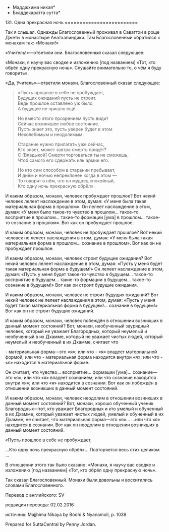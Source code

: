 * Мадджхима никая*
* Бхаддекаратта сутта*

131\. Одна прекрасная ночь
\=\=\=\=\=\=\=\=\=\=\=\=\=\=\=\=\=\=\=\=\=\=\=\=\=

Так я слышал\. Однажды Благословенный проживал в Саваттхи в роще Джеты в монастыре Анатхапиндики\. Там Благословенный обратился к монахам так: «Монахи\!»

«Учитель\!»—ответили они\. Благословенный сказал следующее:

«Монахи, я научу вас сводке и изложению \[под названием\] «Тот, кто обрёл одну прекрасную ночь»\. Слушайте внимательно то, о чём я буду говорить»\.

«Да, Учитель»—ответили монахи\. Благословенный сказал следующее:

> «Пусть прошлое в себе не пробуждает,  
> Будущих ожиданий пусть не строит\.  
> Ведь прошлое оставлено уж было,  
> А будущее не пришло ещё\.
>
> Но вместо этого прозрением пусть видит  
> Сейчас возникшее любое состояние\.  
> Пусть знает это, пусть уверен будет в этом  
> Неколебимым и неодолимым\.
>
> Старание нужно прилагать уже сейчас,  
> Кто знает, может завтра смерть придёт?  
> C \[Владыкой\] Смерти торговаться ты не сможешь,  
> Чтоб самого его сдержать иль армии его\.
>
> Но кто сим способом в старании пребывает,  
> И днём и ночью непреклонен когда в этом —  
> То говорят о нём, что он мудрец спокойный,  
> Кто одну ночь прекрасную обрёл»\.

И каким образом, монахи, человек пробуждает прошлое? Вот некий человек лелеет наслаждение в этом, думая: «У меня была такая материальная форма в прошлом»\. Он лелеет наслаждение в этом, думая: «У меня было такое\-то чувство в прошлом… такое\-то восприятие в прошлом… такие\-то формации \[ума\] в прошлом… такое\-то сознание в прошлом»\. Вот как он пробуждает прошлое\.

И каким образом, монахи, человек не пробуждает прошлое? Вот некий человек не лелеет наслаждения в этом, думая: «У меня была такая материальная форма в прошлом… сознание в прошлом»\. Вот как он не пробуждает прошлое\.

И каким образом, монахи, человек строит будущие ожидания? Вот некий человек лелеет наслаждение в этом, думая: «Пусть у меня будет такая материальная форма в будущем\!» Он лелеет наслаждение в этом, думая: «Пусть у меня будет такое\-то чувство в будущем… такое\-то восприятие в будущем… такие\-то формации в будущем… такое\-то сознание в будущем\!» Вот как он строит будущие ожидания\.

И каким образом, монахи, человек не строит будущих ожиданий? Вот некий человек не лелеет наслаждения в этом, думая: «Пусть у меня будет такая материальная форма в будущем\!… сознание в будущем\!» Вот как он не строит будущих ожиданий\.

И каким образом, монахи, человек побеждён в отношении возникших в данный момент состояний? Вот, монахи, необученный заурядный человек, который не уважает Благородных, который неумелый и необученный в их Дхамме, который не уважает чистых людей, который неумелый и необученный в их Дхамме, считает что

\- материальная форма—это «я»; или что
\- «я» владеет материальной формой; или что
\- материальная форма находится внутри «я»; или что
\- «я» находится в материальной форме\.

Он считает, что чувство… восприятие… формации \[ума\]… сознание—это «я»; или что «я» владеет сознанием; или что сознание находится внутри «я»; или что «я» находится в сознании\. Вот как он побеждён в отношении возникших в данный момент состояний\.

И каким образом, монахи, человек неодолим в отношении возникших в данный момент состояний? Вот, монахи, хорошо обученный ученик Благородных—тот, кто уважает Благородных и кто умелый и обученный в их Дхамме, который уважает чистых людей, умелый и обученный в их Дхамме, не считает, что материальная форма—это «я»… …или что «я» находится в сознании\. Вот как он неодолим в отношении возникших в данный момент состояний\.

«Пусть прошлое в себе не пробуждает,

…Кто одну ночь прекрасную обрёл»… Повторяется весь стих целиком …

В отношении этого так было сказано: «Монахи, я научу вас сводке и изложению \[под названием\] «Тот, кто обрёл одну прекрасную ночь»\.

Так сказал Благословенный\. Монахи были довольны и восхитились словами Благословенного\.

Перевод с английского: SV

редакция перевода: 02\.02\.2016

источник: Majjhima Nikaya by Bodhi & Nyanamoli, p\. 1039

Prepared for SuttaCentral by Penny Jordan\.